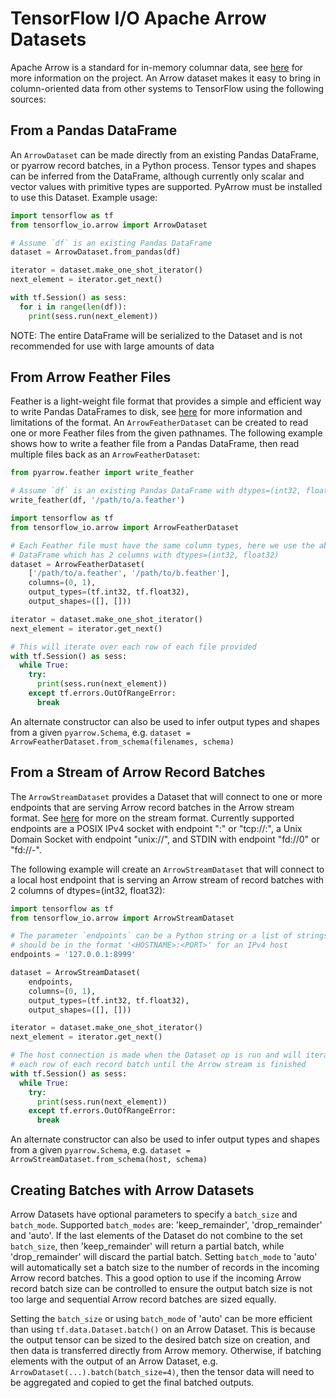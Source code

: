 # TensorFlow I/O Apache Arrow Datasets

Apache Arrow is a standard for in-memory columnar data, see [here](https://arrow.apache.org)
for more information on the project. An Arrow dataset makes it easy to bring in
column-oriented data from other systems to TensorFlow using the following
sources:

## From a Pandas DataFrame

An `ArrowDataset` can be made directly from an existing Pandas DataFrame, or
pyarrow record batches, in a Python process. Tensor types and shapes can be
inferred from the DataFrame, although currently only scalar and vector values
with primitive types are supported. PyArrow must be installed to use this
Dataset. Example usage:

```python
import tensorflow as tf
from tensorflow_io.arrow import ArrowDataset

# Assume `df` is an existing Pandas DataFrame
dataset = ArrowDataset.from_pandas(df)

iterator = dataset.make_one_shot_iterator()
next_element = iterator.get_next()

with tf.Session() as sess:
  for i in range(len(df)):
    print(sess.run(next_element))
```

NOTE: The entire DataFrame will be serialized to the Dataset and is not
recommended for use with large amounts of data

## From Arrow Feather Files

Feather is a light-weight file format that provides a simple and efficient way
to write Pandas DataFrames to disk, see [here](https://arrow.apache.org/docs/python/ipc.html#feather-format)
for more information and limitations of the format. An `ArrowFeatherDataset`
can be created to read one or more Feather files from the given pathnames. The
following example shows how to write a feather file from a Pandas DataFrame,
then read multiple files back as an `ArrowFeatherDataset`:

```python
from pyarrow.feather import write_feather

# Assume `df` is an existing Pandas DataFrame with dtypes=(int32, float32)
write_feather(df, '/path/to/a.feather')
```

```python
import tensorflow as tf
from tensorflow_io.arrow import ArrowFeatherDataset

# Each Feather file must have the same column types, here we use the above
# DataFrame which has 2 columns with dtypes=(int32, float32)
dataset = ArrowFeatherDataset(
    ['/path/to/a.feather', '/path/to/b.feather'],
    columns=(0, 1),
    output_types=(tf.int32, tf.float32),
    output_shapes=([], []))

iterator = dataset.make_one_shot_iterator()
next_element = iterator.get_next()

# This will iterate over each row of each file provided
with tf.Session() as sess:
  while True:
    try:
      print(sess.run(next_element))
    except tf.errors.OutOfRangeError:
      break
```

An alternate constructor can also be used to infer output types and shapes from
a given `pyarrow.Schema`, e.g. `dataset = ArrowFeatherDataset.from_schema(filenames, schema)`

## From a Stream of Arrow Record Batches

The `ArrowStreamDataset` provides a Dataset that will connect to one or more
endpoints that are serving Arrow record batches in the Arrow stream
format. See [here](https://arrow.apache.org/docs/python/ipc.html#writing-and-reading-streams)
for more on the stream format. Currently supported endpoints are a POSIX IPv4
socket with endpoint "<IP>:<PORT>" or "tcp://<IP>:<PORT>", a Unix Domain Socket
with endpoint "unix://<pathname>", and STDIN with endpoint "fd://0" or "fd://-".

The following example will create an `ArrowStreamDataset` that will connect to
a local host endpoint that is serving an Arrow stream of record batches with 2
columns of dtypes=(int32, float32):

```python
import tensorflow as tf
from tensorflow_io.arrow import ArrowStreamDataset

# The parameter `endpoints` can be a Python string or a list of strings and
# should be in the format '<HOSTNAME>:<PORT>' for an IPv4 host
endpoints = '127.0.0.1:8999'

dataset = ArrowStreamDataset(
    endpoints,
    columns=(0, 1),
    output_types=(tf.int32, tf.float32),
    output_shapes=([], []))

iterator = dataset.make_one_shot_iterator()
next_element = iterator.get_next()

# The host connection is made when the Dataset op is run and will iterate over
# each row of each record batch until the Arrow stream is finished
with tf.Session() as sess:
  while True:
    try:
      print(sess.run(next_element))
    except tf.errors.OutOfRangeError:
      break
```

An alternate constructor can also be used to infer output types and shapes from
a given `pyarrow.Schema`, e.g. `dataset = ArrowStreamDataset.from_schema(host, schema)`

## Creating Batches with Arrow Datasets

Arrow Datasets have optional parameters to specify a `batch_size` and
`batch_mode`. Supported `batch_modes` are: 'keep_remainder', 'drop_remainder'
and 'auto'. If the last elements of the Dataset do not combine to the set
`batch_size`, then 'keep_remainder' will return a partial batch, while
'drop_remainder' will discard the partial batch. Setting `batch_mode` to 'auto'
will automatically set a batch size to the number of records in the incoming
Arrow record batches. This a good option to use if the incoming Arrow record
batch size can be controlled to ensure the output batch size is not too large
and sequential Arrow record batches are sized equally.

Setting the `batch_size` or using `batch_mode` of 'auto' can be more efficient
than using `tf.data.Dataset.batch()` on an Arrow Dataset. This is because the
output tensor can be sized to the desired batch size on creation, and then data
is transferred directly from Arrow memory. Otherwise, if batching elements with
the output of an Arrow Dataset, e.g. `ArrowDataset(...).batch(batch_size=4)`,
then the tensor data will need to be aggregated and copied to get the final
batched outputs.
